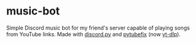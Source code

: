 # music-bot
Simple Discord music bot for my friend's server capable of playing songs from YouTube links. Made with [discord.py](https://discordpy.readthedocs.io/en/stable/) and [pytubefix](https://pytubefix.readthedocs.io/en/latest/) (now [yt-dlp](https://github.com/yt-dlp/yt-dlp)).
